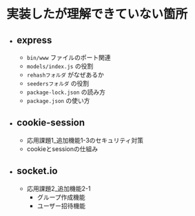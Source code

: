 # 実装したが理解できていない箇所
- ## express
  - `bin/www` ファイルのポート関連
  - `models/index.js` の役割
  - `rehashフォルダ` がなぜあるか
  - `seedersフォルダ` の役割
  - `package-lock.json` の読み方
  - `package.json` の使い方
- ## cookie-session
  - 応用課題1_追加機能1-3のセキュリティ対策
  - cookieとsessionの仕組み
- ## socket.io
  - 応用課題2_追加機能2-1
    - グループ作成機能
    - ユーザー招待機能

